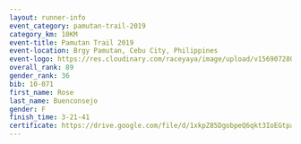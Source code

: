 ```yaml
---
layout: runner-info 
event_category: pamutan-trail-2019 
category_km: 10KM 
event-title: Pamutan Trail 2019 
event-location: Brgy Pamutan, Cebu City, Philippines 
event-logo: https://res.cloudinary.com/raceyaya/image/upload/v1569072806/logo/pamutan-trail_d8abrj.jpg 
overall_rank: 89
gender_rank: 36
bib: 10-071
first_name: Rose
last_name: Buenconsejo
gender: F
finish_time: 3-21-41
certificate: https://drive.google.com/file/d/1xkpZ85DgobpeQ6qkt3IoEGtpakKyaZ4Q/view?usp=sharing
---
```

